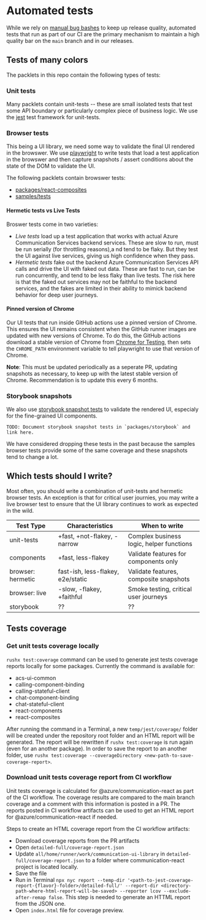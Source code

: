 # Automated tests

While we rely on [manual bug bashes](../releases/release-checklist.md) to keep up release quality, automated tests that run as part of our CI are the primary mechanism to maintain a high quality bar on the `main` branch and in our releases.

## Tests of many colors

The packlets in this repo contain the following types of tests:

### Unit tests

Many packlets contain unit-tests -- these are small isolated tests that test some API boundary or particularly complex piece of business logic. We use the [jest](https://jestjs.io/) test framework for unit-tests.

### Browser tests

This being a UI library, we need some way to validate the final UI rendered in the browswer. We use [playwright](https://playwright.dev/) to write tests that load a test application in the browswer and then capture snapshots / assert conditions about the state of the DOM to validate the UI.

The following packlets contain browswer tests:

* [packages/react-composites](../../packages/react-composites/tests/README.md)
* [samples/tests](../../samples/tests/README.md)

#### Hermetic tests vs Live Tests

Broswer tests come in two varieties:

* *Live tests* load up a test application that works with actual Azure Communication Services backend services. These are slow to run, must be run serially (for throttling reasons),a nd tend to be flaky. But they test the UI against live services, giving us high confidence when they pass.
* *Hermetic tests* fake out the backend Azure Communication Services API calls and drive the UI with faked out data. These are fast to run, can be run concurrently, and tend to be less flaky than live tests. The risk here is that the faked out services may not be faithful to the backend services, and the fakes are limited in their ability to mimick backend behavior for deep user journeys.

#### Pinned version of Chrome

Our UI tests that run inside GitHub actions use a pinned version of Chrome. This ensures the UI remains consistent when the GitHub runner images are updated with new versions of Chrome. To do this, the GitHub actions download a stable version of Chrome from [Chrome for Testing](https://developer.chrome.com/blog/chrome-for-testing/#versioned_browser_binaries), then sets the `CHROME_PATH` environment variable to tell playwright to use that version of Chrome.

**Note**: This must be updated periodically as a seperate PR, updating snapshots as necessary, to keep up with the latest stable version of Chrome. Recommendation is to update this every 6 months.

### Storybook snapshots

We also use [storybook snapshot tests](https://storybook.js.org/docs/react/writing-tests/snapshot-testing) to validate the rendered UI, especialy for the fine-grained UI components.

    TODO: Document storybook snapshot tests in `packages/storybook` and link here.

We have considered dropping these tests in the past because the samples browser tests provide some of the same coverage and these snapshots tend to change a lot.

## Which tests should I write?

Most often, you should write a combination of unit-tests and hermetic browser tests. An exception is that for critical user journies, you may write a live browser test to ensure that the UI library continues to work as expected in the wild.

| Test Type         |  Characteristics                  | When to write                               |
| ----------------- | --------------------------------- | ------------------------------------------- |
| unit-tests        | +fast, +not-flakey, -narrow       | Complex business logic, helper functions    |
| components        | +fast, less-flakey                 | Validate features for components only       |
| browser: hermetic | fast-ish, less-flakey, e2e/static | Validate features, composite snapshots      |
| browser: live     | -slow, -flakey, +faithful         | Smoke testing, critical user journeys       |
| storybook         | ??                                | ??                                          |

## Tests coverage

### Get unit tests coverage locally
`rushx test:coverage` command can be used to generate jest tests coverage reports locally for some packages. Currently the command is available for:
- acs-ui-common
- calling-component-binding
- calling-stateful-client
- chat-component-binding
- chat-stateful-client
- react-components
- react-composites

After running the command in a Terminal, a new `temp/jest/coverage/` folder will be created under the repository root folder and an HTML report will be generated. 
The report will be rewritten if `rushx test:coverage` is run again (even for an another package). In order to save the report to an another folder, use `rushx test:coverage --coverageDirectory <new-path-to-save-coverage-report>`.

### Download unit tests coverage report from CI workflow
Unit tests coverage is calculated for @azure/communication-react as part of the CI workflow. The coverage results are compared to the main branch coverage and a comment with this information is posted in a PR. The reports posted in CI workflow artifacts can be used to get an HTML report for @azure/communication-react if needed. 

Steps to create an HTML coverage report from the CI workflow artifacts:
- Download coverage reports from the PR artifacts
- Open `detailed-full/coverage-report.json`
- Update `all/home/runner/work/communication-ui-library` in `detailed-full/coverage-report.json` to a folder where communication-react project is located locally.
- Save the file
- Run in Terminal `npx nyc report --temp-dir '<path-to-jest-coverage-report-{flavor}-folder>/detailed-full/' --report-dir <directory-path-where-html-report-will-be-saved> --reporter lcov --exclude-after-remap false`. This step is needed to generate an HTTML report from the JSON one.
- Open `index.html` file for coverage preview.